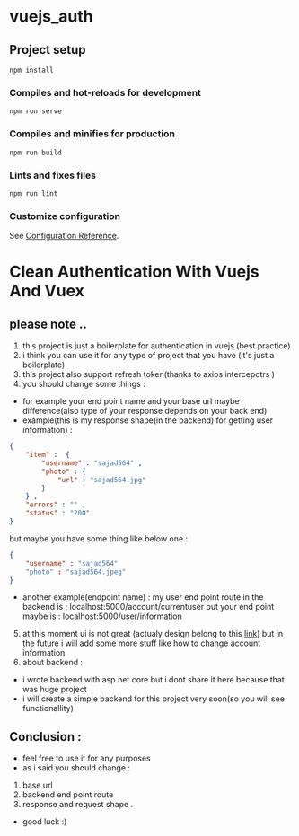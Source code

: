 # vuejs_auth

## Project setup
```
npm install
```

### Compiles and hot-reloads for development
```
npm run serve
```

### Compiles and minifies for production
```
npm run build
```

### Lints and fixes files
```
npm run lint
```

### Customize configuration
See [Configuration Reference](https://cli.vuejs.org/config/).
# Clean Authentication With Vuejs And Vuex
## please note ..
1. this project is just a boilerplate for authentication in vuejs (best practice)
2. i think you can use it for any type of project that you have (it's just a boilerplate)
3. this project also support refresh token(thanks to axios intercepotrs )
4. you should change some things :
* for example your end point name and your base url maybe  difference(also type of your response depends on your back end)
* example(this is my response shape(in the backend) for getting user information) :
```json
{
    "item" :  {
        "username" : "sajad564" , 
        "photo" : {
            "url" : "sajad564.jpg"
        }
    } , 
    "errors" : "" , 
    "status" : "200"
}
```
but maybe you have some thing like below one :

```json
{
    "username" : "sajad564"
    "photo" : "sajad564.jpeg"
}
```
* another example(endpoint name) :
my user end point route in the backend is  : localhost:5000/account/currentuser
but your end point maybe is  : localhost:5000/user/information
5. at this moment ui is not great (actualy design  belong to this [link](https://colorlib.com/wp/html5-and-css3-login-forms/)) but in the future i will add some more stuff like how to change account information
6. about backend :
* i wrote backend with asp.net core but i dont share it here because that was huge project
* i will create a simple backend for this project very soon(so you will see functionallity)
## Conclusion :
* feel free to use it for any purposes
* as i said you should change  :
1. base url
2. backend end point route
3. response and request shape . 
* good luck :)

